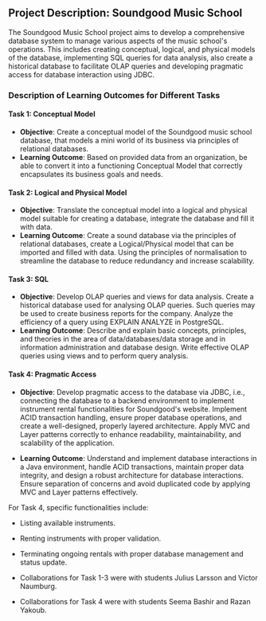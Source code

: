 ## Project Description: Soundgood Music School

The Soundgood Music School project aims to develop a comprehensive database system to manage various aspects of the music school's operations. This includes creating conceptual, logical, and physical models of the database, implementing SQL queries for data analysis, also create a historical database to facilitate OLAP queries and developing pragmatic access for database interaction using JDBC.

### Description of Learning Outcomes for Different Tasks

#### Task 1: Conceptual Model
- **Objective**: Create a conceptual model of the Soundgood music school database, that models a mini world of its business via principles of relational databases.
- **Learning Outcome**: Based on provided data from an organization, be able to convert it into a functioning Conceptual Model that correctly encapsulates its business goals and needs.

#### Task 2: Logical and Physical Model
- **Objective**: Translate the conceptual model into a logical and physical model suitable for creating a database, integrate the database and fill it with data.
- **Learning Outcome**: Create a sound database via the principles of relational databases, create a Logical/Physical model that can be imported and filled with data. Using the principles of normalisation to streamline the database to reduce redundancy and increase scalability.

#### Task 3: SQL
- **Objective**: Develop OLAP queries and views for data analysis. Create a historical database used for analysing OLAP queries. Such queries may be used to create business reports for the company. Analyze the efficiency of a query using EXPLAIN ANALYZE in PostgreSQL.
- **Learning Outcome**: Describe and explain basic concepts, principles, and theories in the area of data/databases/data storage and in information administration and database design. Write effective OLAP queries using views and to perform query analysis.

#### Task 4: Pragmatic Access
- **Objective**: Develop pragmatic access to the database via JDBC, i.e., connecting the database to a backend environment to implement instrument rental functionalities for Soundgood's website. Implement ACID transaction handling, ensure proper database operations, and create a well-designed, properly layered architecture. Apply MVC and Layer patterns correctly to enhance readability, maintainability, and scalability of the application.


- **Learning Outcome**: Understand and implement database interactions in a Java environment, handle ACID transactions, maintain proper data integrity, and design a robust architecture for database interactions. Ensure separation of concerns and avoid duplicated code by applying MVC and Layer patterns effectively.

For Task 4, specific functionalities include:
- Listing available instruments.
- Renting instruments with proper validation.
- Terminating ongoing rentals with proper database management and status update.

- Collaborations for Task 1-3 were with students Julius Larsson and Victor Naumburg.
- Collaborations for Task 4 were with students Seema Bashir and Razan Yakoub.
